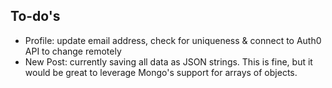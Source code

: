 ## To-do's
- Profile: update email address, check for uniqueness & connect to Auth0 API to change remotely
- New Post: currently saving all data as JSON strings. This is fine, but it would be great to leverage Mongo's support for arrays of objects.
